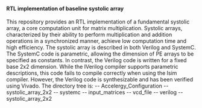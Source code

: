 #### RTL implementation of baseline systolic array
This repository provides an RTL implementation of a fundamental systolic array, a core computation unit for matrix multiplication.
Systolic arrays, characterized by their ability to perform multiplication and addition operations in a synchronized manner, achieve low computation time and high efficiency.
The systolic array is described in both Verilog and SystemC. The SystemC code is parametric, allowing the dimension of PE arrays to be specified as constants. In contrast, the Verilog code is written for a fixed base 2x2 dimension. While the IVerilog compiler supports parametric descriptions, this code fails to compile correctly when using the Isim compiler. However, the Verilog code is synthesizable and has been verified using Vivado.
The directory tree is:
-- Accelergy_Configuration
   -- systolic_array_2x2
-- systemc
   -- input_matrices
   -- vcd_file
-- verilog
    -- systolic_array_2x2
